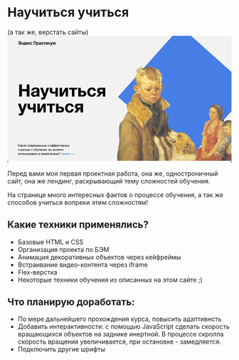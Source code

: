 # Научиться учиться
(а так же, верстать сайты)
![Скрин сайта, о котором тут пойдет речь](learn-to-learn.png)

Перед вами моя первая проектная работа, она же, одностроничный сайт, она же лендинг, раскрывающий тему сложностей обучения.

На странице много интересных фактов о процессе обучения, а так же способов учиться вопреки этим сложностям!

## Какие техники применялись?
* Базовые HTML и CSS
* Организация проекта по БЭМ
* Анимация декоративных объектов через кейфреймы
* Встраивание видео-контента через iframe
* Flex-верстка
* Некоторые техники обучения из описанных на этом сайте ;)

## Что планирую доработать:
* По мере дальнейшего прохождения курса, повысить адаптивнсть
* Добавить интерактивности: с помощью JavaScript сделать скорость вращающихся объектов на заднике инертной. В процессе скролла скорость вращения увеличивается, при остановке - замедляется.
* Подключить другие шрифты
